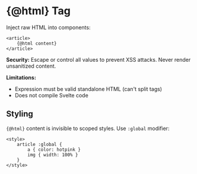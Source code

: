# {@html} Tag

Inject raw HTML into components:

```svelte
<article>
	{@html content}
</article>
```

**Security:** Escape or control all values to prevent XSS attacks. Never render unsanitized content.

**Limitations:**
- Expression must be valid standalone HTML (can't split tags)
- Does not compile Svelte code

## Styling

`{@html}` content is invisible to scoped styles. Use `:global` modifier:

```svelte
<style>
	article :global {
		a { color: hotpink }
		img { width: 100% }
	}
</style>
```